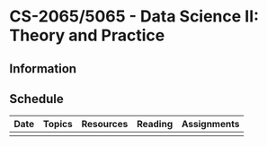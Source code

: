 # CS-2065/5065 - Data Science II: Theory and Practice

## Information

## Schedule

| Date |	Topics |	Resources | Reading | Assignments |
| ---  | ---     | ---        | ----    | -----       |
|      |         |            |         |             |

